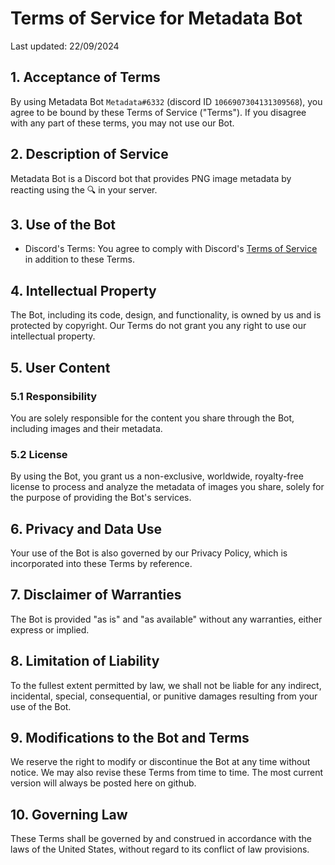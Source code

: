 # Terms of Service for Metadata Bot

Last updated: 22/09/2024

## 1. Acceptance of Terms

By using Metadata Bot `Metadata#6332` (discord ID `1066907304131309568`), you agree to be bound by these Terms of Service ("Terms"). If you disagree with any part of these terms, you may not use our Bot.

## 2. Description of Service

Metadata Bot is a Discord bot that provides PNG image metadata by reacting using the :mag: in your server.

## 3. Use of the Bot

- Discord's Terms: You agree to comply with Discord's [Terms of Service](https://discord.com/terms) in addition to these Terms.

## 4. Intellectual Property

The Bot, including its code, design, and functionality, is owned by us and is protected by copyright. Our Terms do not grant you any right to use our intellectual property.

## 5. User Content

### 5.1 Responsibility
You are solely responsible for the content you share through the Bot, including images and their metadata.

### 5.2 License
By using the Bot, you grant us a non-exclusive, worldwide, royalty-free license to process and analyze the metadata of images you share, solely for the purpose of providing the Bot's services.

## 6. Privacy and Data Use

Your use of the Bot is also governed by our Privacy Policy, which is incorporated into these Terms by reference.

## 7. Disclaimer of Warranties

The Bot is provided "as is" and "as available" without any warranties, either express or implied.

## 8. Limitation of Liability

To the fullest extent permitted by law, we shall not be liable for any indirect, incidental, special, consequential, or punitive damages resulting from your use of the Bot.

## 9. Modifications to the Bot and Terms

We reserve the right to modify or discontinue the Bot at any time without notice. We may also revise these Terms from time to time. The most current version will always be posted here on github.

## 10. Governing Law

These Terms shall be governed by and construed in accordance with the laws of the United States, without regard to its conflict of law provisions.